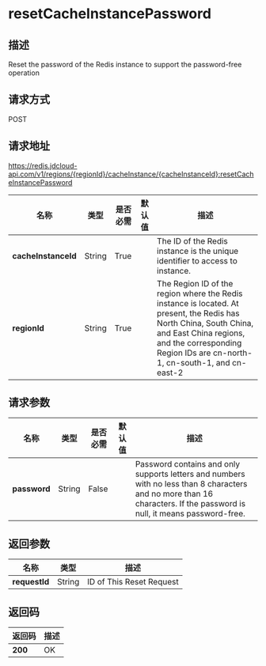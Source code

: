 # resetCacheInstancePassword


## 描述
Reset the password of the Redis instance to support the password-free operation

## 请求方式
POST

## 请求地址
https://redis.jdcloud-api.com/v1/regions/{regionId}/cacheInstance/{cacheInstanceId}:resetCacheInstancePassword

|名称|类型|是否必需|默认值|描述|
|---|---|---|---|---|
|**cacheInstanceId**|String|True||The ID of the Redis instance is the unique identifier to access to instance.|
|**regionId**|String|True||The Region ID of the region where the Redis instance is located. At present, the Redis has North China, South China, and East China regions, and the corresponding Region IDs are cn-north-1, cn-south-1, and cn-east-2|

## 请求参数
|名称|类型|是否必需|默认值|描述|
|---|---|---|---|---|
|**password**|String|False||Password contains and only supports letters and numbers with no less than 8 characters and no more than 16 characters. If the password is null, it means password-free.|


## 返回参数
|名称|类型|描述|
|---|---|---|
|**requestId**|String|ID of This Reset Request|



## 返回码
|返回码|描述|
|---|---|
|**200**|OK|
